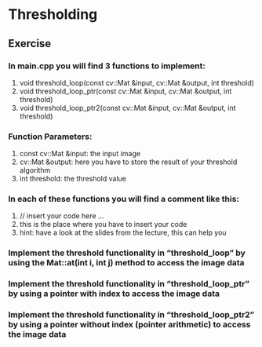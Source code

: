 # Thresholding #

## Exercise ##

### In main.cpp you will find 3 functions to implement:
1. void threshold_loop(const cv::Mat &input, cv::Mat &output, int threshold)
2. void threshold_loop_ptr(const cv::Mat &input, cv::Mat &output, int threshold)
3. void threshold_loop_ptr2(const cv::Mat &input, cv::Mat &output, int threshold)

### Function Parameters:
1. const cv::Mat &input: the input image
2. cv::Mat &output: here you have to store the result of your threshold algorithm
3. int threshold: the threshold value

### In each of these functions you will find a comment like this:
1. // insert your code here ...
2. this is the place where you have to insert your code
3. hint: have a look at the slides from the lecture, this can help you

### Implement the threshold functionality in “threshold_loop” by using the Mat::at(int i, int j) method to access the image data

### Implement the threshold functionality in “threshold_loop_ptr” by using a pointer with index to access the image data

### Implement the threshold functionality in “threshold_loop_ptr2” by using a pointer without index (pointer arithmetic) to access the image data
